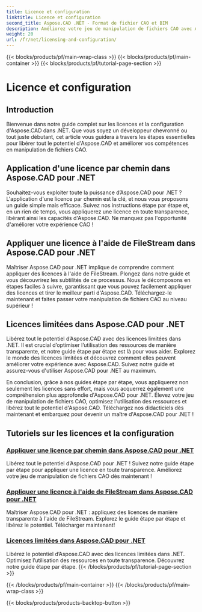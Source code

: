 ```yaml
---
title: Licence et configuration
linktitle: Licence et configuration
second_title: Aspose.CAD .NET - Format de fichier CAO et BIM
description: Améliorez votre jeu de manipulation de fichiers CAO avec Aspose.CAD pour .NET ! Appliquez des licences de manière transparente à l'aide de FileStream ou par chemin avec nos didacticiels étape par étape.
weight: 20
url: /fr/net/licensing-and-configuration/
---
```


{{< blocks/products/pf/main-wrap-class >}}
{{< blocks/products/pf/main-container >}}
{{< blocks/products/pf/tutorial-page-section >}}

# Licence et configuration


## Introduction

Bienvenue dans notre guide complet sur les licences et la configuration d'Aspose.CAD dans .NET. Que vous soyez un développeur chevronné ou tout juste débutant, cet article vous guidera à travers les étapes essentielles pour libérer tout le potentiel d'Aspose.CAD et améliorer vos compétences en manipulation de fichiers CAO.

## Application d'une licence par chemin dans Aspose.CAD pour .NET

Souhaitez-vous exploiter toute la puissance d’Aspose.CAD pour .NET ? L'application d'une licence par chemin est la clé, et nous vous proposons un guide simple mais efficace. Suivez nos instructions étape par étape et, en un rien de temps, vous appliquerez une licence en toute transparence, libérant ainsi les capacités d'Aspose.CAD. Ne manquez pas l'opportunité d'améliorer votre expérience CAO !

## Appliquer une licence à l'aide de FileStream dans Aspose.CAD pour .NET

Maîtriser Aspose.CAD pour .NET implique de comprendre comment appliquer des licences à l'aide de FileStream. Plongez dans notre guide et vous découvrirez les subtilités de ce processus. Nous le décomposons en étapes faciles à suivre, garantissant que vous pouvez facilement appliquer des licences et tirer le meilleur parti d'Aspose.CAD. Téléchargez-le maintenant et faites passer votre manipulation de fichiers CAO au niveau supérieur !

## Licences limitées dans Aspose.CAD pour .NET

Libérez tout le potentiel d’Aspose.CAD avec des licences limitées dans .NET. Il est crucial d’optimiser l’utilisation des ressources de manière transparente, et notre guide étape par étape est là pour vous aider. Explorez le monde des licences limitées et découvrez comment elles peuvent améliorer votre expérience avec Aspose.CAD. Suivez notre guide et assurez-vous d'utiliser Aspose.CAD pour .NET au maximum.

En conclusion, grâce à nos guides étape par étape, vous appliquerez non seulement les licences sans effort, mais vous acquerrez également une compréhension plus approfondie d'Aspose.CAD pour .NET. Élevez votre jeu de manipulation de fichiers CAO, optimisez l'utilisation des ressources et libérez tout le potentiel d'Aspose.CAD. Téléchargez nos didacticiels dès maintenant et embarquez pour devenir un maître d'Aspose.CAD pour .NET !
## Tutoriels sur les licences et la configuration
### [Appliquer une licence par chemin dans Aspose.CAD pour .NET](./apply-license-by-path/)
 Libérez tout le potentiel d’Aspose.CAD pour .NET ! Suivez notre guide étape par étape pour appliquer une licence en toute transparence. Améliorez votre jeu de manipulation de fichiers CAO dès maintenant !
### [Appliquer une licence à l'aide de FileStream dans Aspose.CAD pour .NET](./apply-license-using-filestream/)
Maîtriser Aspose.CAD pour .NET : appliquez des licences de manière transparente à l'aide de FileStream. Explorez le guide étape par étape et libérez le potentiel. Télécharger maintenant!
### [Licences limitées dans Aspose.CAD pour .NET](./metered-licensing/)
Libérez le potentiel d’Aspose.CAD avec des licences limitées dans .NET. Optimisez l’utilisation des ressources en toute transparence. Découvrez notre guide étape par étape.
{{< /blocks/products/pf/tutorial-page-section >}}

{{< /blocks/products/pf/main-container >}}
{{< /blocks/products/pf/main-wrap-class >}}

{{< blocks/products/products-backtop-button >}}
